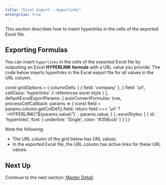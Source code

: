 ```yaml
---
title: "Excel Export - Hyperlinks"
enterprise: true
---
```


This section describes how to insert hyperlinks in the cells of the exported Excel file.

## Exporting Formulas

You can insert `hyperlinks` in the cells of the exported Excel file by outputting an Excel **HYPERLINK formula** with a URL value you provide. The code below inserts hyperlinks in the Excel export file for all values in the URL column.


<snippet>
const gridOptions = {
    columnDefs: [
        { field: 'company' },
        { 
            field: 'url', 
            cellClass: 'hyperlinks' // references excel style 
        }
    ],
    defaultExcelExportParams: {
        autoConvertFormulas: true,
        processCellCallback: params => {
            const field = params.column.getColDef().field;
            return field === 'url' ? `=HYPERLINK("${params.value}")` : params.value;
        }
    },
    excelStyles: [
        {
            id: 'hyperlinks',
            font: {
                underline: 'Single',
                color: '#358ccb'
            }
        }
    ]
}
</snippet>


Note the following:

- The URL column of the grid below has URL values.
- In the exported Excel file, the URL column has active links for these URL values.

<grid-example title='Excel Export - Hyperlinks' name='excel-export-hyperlinks' type='generated' options='{ "enterprise": true }'></grid-example>

## Next Up

Continue to the next section: [Master Detail](../excel-export-master-detail/).